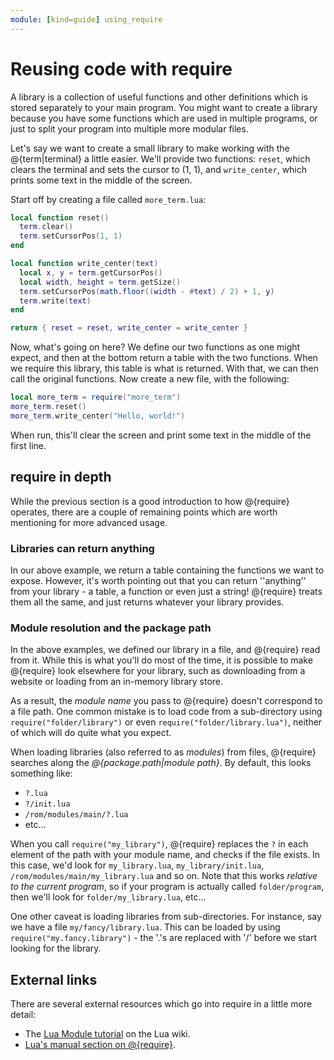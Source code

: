 ```yaml
---
module: [kind=guide] using_require
---
```


<!--
SPDX-FileCopyrightText: 2021 The CC: Tweaked Developers

SPDX-License-Identifier: MPL-2.0
-->

# Reusing code with require
A library is a collection of useful functions and other definitions which is stored separately to your main program. You
might want to create a library because you have some functions which are used in multiple programs, or just to split
your program into multiple more modular files.

Let's say we want to create a small library to make working with the @{term|terminal} a little easier. We'll provide two
functions: `reset`, which clears the terminal and sets the cursor to (1, 1), and `write_center`, which prints some text
in the middle of the screen.

Start off by creating a file called `more_term.lua`:

```lua {data-snippet=more_term}
local function reset()
  term.clear()
  term.setCursorPos(1, 1)
end

local function write_center(text)
  local x, y = term.getCursorPos()
  local width, height = term.getSize()
  term.setCursorPos(math.floor((width - #text) / 2) + 1, y)
  term.write(text)
end

return { reset = reset, write_center = write_center }
```

Now, what's going on here? We define our two functions as one might expect, and then at the bottom return a table with
the two functions. When we require this library, this table is what is returned. With that, we can then call the
original functions. Now create a new file, with the following:

```lua {data-mount=more_term:more_term.lua}
local more_term = require("more_term")
more_term.reset()
more_term.write_center("Hello, world!")
```

When run, this'll clear the screen and print some text in the middle of the first line.

## require in depth
While the previous section is a good introduction to how @{require} operates, there are a couple of remaining points
which are worth mentioning for more advanced usage.

### Libraries can return anything
In our above example, we return a table containing the functions we want to expose. However, it's worth pointing out
that you can return ''anything'' from your library - a table, a function or even just a string! @{require} treats them
all the same, and just returns whatever your library provides.

### Module resolution and the package path
In the above examples, we defined our library in a file, and @{require} read from it. While this is what you'll do most
of the time, it is possible to make @{require} look elsewhere for your library, such as downloading from a website or
loading from an in-memory library store.

As a result, the *module name* you pass to @{require} doesn't correspond to a file path. One common mistake is to load
code from a sub-directory using `require("folder/library")` or even `require("folder/library.lua")`, neither of which
will do quite what you expect.

When loading libraries (also referred to as *modules*) from files, @{require} searches along the *@{package.path|module
path}*. By default, this looks something like:

* `?.lua`
* `?/init.lua`
* `/rom/modules/main/?.lua`
* etc...

When you call `require("my_library")`, @{require} replaces the `?` in each element of the path with your module name, and
checks if the file exists. In this case, we'd look for `my_library.lua`, `my_library/init.lua`,
`/rom/modules/main/my_library.lua` and so on. Note that this works *relative to the current program*, so if your
program is actually called `folder/program`, then we'll look for `folder/my_library.lua`, etc...

One other caveat is loading libraries from sub-directories. For instance, say we have a file
`my/fancy/library.lua`. This can be loaded by using `require("my.fancy.library")` - the '.'s are replaced with '/'
before we start looking for the library.

## External links
There are several external resources which go into require in a little more detail:

 - The [Lua Module tutorial](http://lua-users.org/wiki/ModulesTutorial) on the Lua wiki.
 - [Lua's manual section on @{require}](https://www.lua.org/manual/5.1/manual.html#pdf-require).
